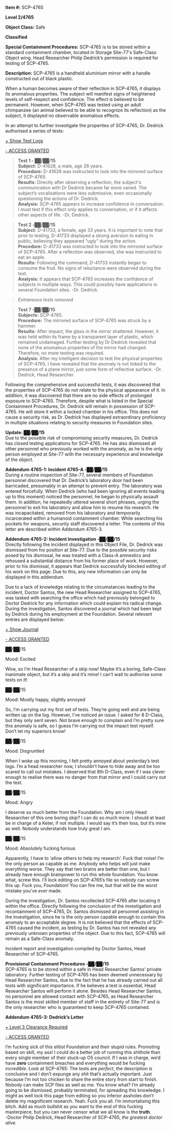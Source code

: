 **Item #:** SCP-4765

**Level 2/4765**

**Object Class:** Safe

**Classified**

**Special Containment Procedures:** SCP-4765 is to be stored within a standard containment chamber, located in Storage Site-77's Safe-Class Object wing. Head Researcher Philip Dedrick’s permission is required for testing of SCP-4765.

**Description:** SCP-4765 is a handheld aluminium mirror with a handle constructed out of black plastic.

When a human becomes aware of their reflection in SCP-4765, it displays its anomalous properties. The subject will manifest signs of heightened levels of self-respect and confidence. The effect is believed to be permanent. However, when SCP-4765 was tested using an adult chimpanzee (an animal believed to be able to recognize its reflection) as the subject, it displayed no observable anomalous effects.

In an attempt to further investigate the properties of SCP-4765, Dr. Dedrick authorised a series of tests:

[+ Show Test Logs](javascript:;)

[\- ACCESS GRANTED](javascript:;)

> **Test 1 - ██/██/15**  
> **Subject:** D-41628, a male, age 26 years.  
> **Procedure:** D-41628 was instructed to look into the mirrored surface of SCP-4765.  
> **Results:** Directly after observing a reflection, the subject's communication with Dr Dedrick became far more varied. The subject’s vocalisations were less submissive, even occasionally questioning the actions of Dr. Dedrick.  
> **Analysis:** SCP-4765 appears to increase confidence in conversation. I must test if this effect only applies to conversation, or if it affects other aspects of life. -Dr. Dedrick.

> **Test 2 -██/██/15**  
> **Subject:** D-41733, a female, age 33 years. It is important to note that prior to testing, D-41733 displayed a strong aversion to eating in public, believing they appeared “ugly” during the action.  
> **Procedure:** D-41733 was instructed to look into the mirrored surface of SCP-4765. After a reflection was observed, she was instructed to eat an apple.  
> **Results:** Following the command, D-41733 instantly began to consume the fruit. No signs of reluctance were observed during the test.  
> **Analysis:** It appears that SCP-4765 increases the confidence of subjects in multiple ways. This could possibly have applications in several Foundation sites. -Dr. Dedrick.

> _Extraneous tests removed_

> **Test 7 -██/██/15**  
> **Subjects:** SCP-4765.  
> **Procedure:** The mirrored surface of SCP-4765 was struck by a hammer.  
> **Results:** After impact, the glass in the mirror shattered. However, it was held within its frame by a transparent layer of plastic, which remained undamaged. Further testing by Dr Dedrick revealed that none of the anomalous properties of the mirror had changed. Therefore, no more testing was required.  
> **Analysis:** After my intelligent decision to test the physical properties of SCP-4765, I have revealed that the anomaly is not linked to the presence of a plane mirror, just some form of reflective surface. -Dr. Dedrick, Head Researcher.

Following the comprehensive and successful tests, it was discovered that the properties of SCP-4765 do not relate to the physical appearance of it. In addition, it was discovered that there are no side effects of prolonged exposure to SCP-4765. Therefore, despite what is listed in the Special Containment Procedures, Dr. Dedrick will remain in possession of SCP-4765. He will store it within a locked chamber in his office. This does not cause a security risk, as Dr. Dedrick has displayed extraordinary proficiency in multiple situations relating to security measures in Foundation sites.

**Update: ██/██/15**  
Due to the possible risk of compromising security measures, Dr. Dedrick has closed testing applications for SCP-4765. He has also dismissed all other personnel who previously worked with the anomaly, as he is the only person employed at Site-77 with the necessary experience and knowledge of the object.

**Addendum 4765-1: Incident 4765-A -██/██/15**  
During a routine inspection of Site-77, several members of Foundation personnel discovered that Dr. Dedrick’s laboratory door had been barricaded, presumably in an attempt to prevent entry. The laboratory was entered forcefully. When Dedrick (who had been ignoring all events leading up to this moment) noticed the personnel, he began to physically assault them. In addition, he repeatedly uttered several short phrases, urging the personnel to exit his laboratory and allow him to resume his research. He was incapacitated, removed from his laboratory and temporarily incarcerated within a humanoid containment chamber. While searching his pockets for weapons, security staff discovered a letter. The contents of this letter are described within Addendum 4765-3.

**Addendum 4765-2: Incident Investigation -██/██/15**  
Directly following the incident displayed in this Object File, Dr. Dedrick was dismissed from his position at Site-77. Due to the possible security risks posed by his dismissal, he was treated with a Class-A amnestics and rehoused a substantial distance from his former place of work. However, prior to his dismissal, it appears that Dedrick successfully blocked editing of his work on this page. Due to this, any new information can only be displayed in this addendum.

Due to a lack of knowledge relating to the circumstances leading to the incident, Doctor Santos, the new Head Researcher assigned to SCP-4765, was tasked with searching the office which had previously belonged to Doctor Dedrick for any information which could explain his radical change. During the investigation, Santos discovered a journal which had been kept by Dedrick during his employment at the Foundation. Several relevant entries are displayed below:

[+ Show Journal](javascript:;)

[\- ACCESS GRANTED](javascript:;)

██/██/15

  
  
Mood: Excited  
  
Wow, so I’m Head Researcher of a skip now! Maybe it’s a boring, Safe-Class inanimate object, but it’s a skip and it’s mine! I can’t wait to authorise some tests on it!

██/██/15

  
  
Mood: Mostly happy, slightly annoyed  
  
So, I’m carrying out my first set of tests. They’re going well and are being written up on the log. However, I’ve noticed an issue. I asked for 8 D-Class, but they only sent seven. Not brave enough to complain and I’m pretty sure this anomaly is safe, so I guess I’m carrying out the impact test myself. Don’t let my superiors know!

██/██/15

  
  
Mood: Disgruntled  
  
When I woke up this morning, I felt pretty annoyed about yesterday’s test logs. I’m a head researcher now, I shouldn’t have to hide away and be too scared to call out mistakes. I deserved that 8th D-Class, even if I was clever enough to realise there was no danger from that mirror and I could carry out the test.

██/██/15

  
  
Mood: Angry  
  
I deserve so much better from the Foundation. Why am I only Head Researcher of this one boring skip? I can do so much more. I should at least be in charge of a Keter, if not multiple. I would say it’s their loss, but it’s mine as well. Nobody understands how truly great I am.

██/██/15

  
  
Mood: Absolutely fucking furious  
  
Apparently, I have to ‘allow others to help my research’. Fuck that noise! I’m the only person as capable as me. Anybody who helps will just make everything worse. They say that two brains are better than one, but I already have enough brainpower to run this whole foundation. You know what, screw this. I’ll lock editing on SCP-4765’s file so nobody can screw this up. Fuck you, Foundation! You can fire me, but that will be the worst mistake you’ve _ever_ made.

During the investigation, Dr. Santos recollected SCP-4765 after locating it within the office. Directly following the conclusion of the investigation and recontainment of SCP-4765, Dr. Santos dismissed all personnel assisting in the investigation, since he is the only person capable enough to contain this anomaly to an acceptable degree. It is not believed that the effects of SCP-4765 caused the incident, as testing by Dr. Santos has not revealed any previously unknown properties of the object. Due to this fact, SCP-4765 will remain as a Safe-Class anomaly.

Incident report and investigation compiled by Doctor Santos, Head Researcher of SCP-4765.

**Provisional Containment Procedures -██/██/15**  
SCP-4765 is to be stored within a safe in Head Researcher Santos’ private laboratory. Further testing of SCP-4765 has been deemed unnecessary by Head Researcher Santos, due to the fact that he has already carried out all tests with significant importance. If he believes a test is essential, Head Researcher Santos will perform it alone. Besides Head Researcher Santos, no personnel are allowed contact with SCP-4765, as Head Researcher Santos is the most skilled member of staff in the entirety of Site-77 and is the only researcher who is guaranteed to keep SCP-4765 contained.

**Addendum 4765-3: Dedrick’s Letter**

[+ Level 3 Clearance Required](javascript:;)

[\- ACCESS GRANTED](javascript:;)

I’m fucking sick of this elitist Foundation and their stupid rules. Promoting based on skill, my ass! I could do a better job of running this shithole than every single member of their stuck-up O5 council. If I was in charge, we’d have **zero** containment breaches and everything would be fucking _incredible_. Look at SCP-4765: The tests are _perfect_, the description is conclusive and I don’t expunge any shit that’s actually important. Just because I’m not too chicken to share the entire story from start to finish. Nobody can make SCP files as well as me. You know what? I’m already going to be dismissed, probably terminated, for spreading this knowledge. I might as well lock this page from editing so you inferior assholes don’t delete my magnificent research. Yeah. Fuck you all. I’m immortalising this bitch. Add as much bullshit as you want to the end of this fucking masterpiece, but you can never censor what we all know is the **truth**.  
\-Doctor Philip Dedrick, Head Researcher of SCP-4765, _the greatest doctor alive._